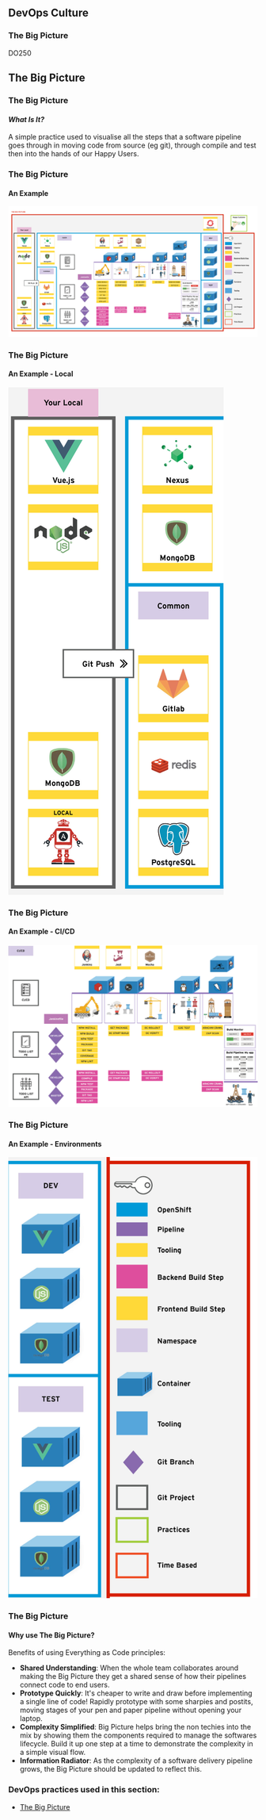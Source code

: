 <!-- .slide: data-background-image="images/RH_NewBrand_Background.png" -->
## DevOps Culture  <!-- {_class="course-title"} -->
### The Big Picture <!-- {_class="title-color"} -->
DO250 <!-- {_class="title-color"} -->



## The Big Picture



### The Big Picture
#### _What Is It?_
A simple practice used to visualise all the steps that a software pipeline goes through in moving code from source (eg git), through compile and test then into the hands of our Happy Users.



### The Big Picture
#### An Example
![Jenkins](images/bp-6-return-monitoring.jpg)



### The Big Picture
#### An Example - Local
![Jenkins](images/bp-local.png)



### The Big Picture
#### An Example - CI/CD
![Jenkins](images/bp-cicd.png)



### The Big Picture
#### An Example - Environments
![Jenkins](images/bp-env.png)



### The Big Picture
#### Why use The Big Picture?
Benefits of using Everything as Code principles:

* **Shared Understanding**: When the whole team collaborates around making the Big Picture they get a shared sense of how their pipelines connect code to end users.
* **Prototype Quickly**: It's cheaper to write and draw before implementing a single line of code! Rapidly prototype with some sharpies and postits, moving stages of your pen and paper pipeline without opening your laptop.
* **Complexity Simplified**: Big Picture helps bring the non techies into the mix by showing them the components required to manage the softwares lifecycle. Build it up one step at a time to demonstrate the complexity in a simple visual flow.
* **Information Radiator**: As the complexity of a software delivery pipeline grows, the Big Picture should be updated to reflect this.



<!-- .slide: data-background-image="images/chef-background.png", class="white-style" -->
### DevOps practices used in this section:
- [The Big Picture](https://openpracticelibrary.com/practice/the-big-picture/)
